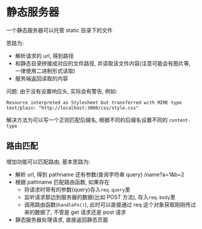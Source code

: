 # 静态服务器

一个静态服务器可以托管 static 目录下的文件

思路为:
- 解析请求的 url, 得到路径
- 和静态目录拼接成对应的文件路径, 并读取该文件内容(注意可能会有图片等, 一律使用二进制形式读取)
- 服务端返回读取的内容

问题: 由于没有设置响应头, 实际会有警告, 例如:

```
Resource interpreted as Stylesheet but transferred with MIME type text/plain: "http://localhost:3000/css/style.css"
```

解决方法为可以写一个正则匹配后缀名, 根据不同的后缀名设置不同的 `content-type`

## 路由匹配
增加功能可以匹配路由, 基本思路为:

- 解析 url, 得到 pathname 还有参数(查询字符串 query) /name?a=1&b=2
- 根据 pathname 匹配路由函数, 如果存在
  - 将请求时带有的参数(query)存入`req.query`里
  - 监听请求那边到服务器的数据(比如 POST 方法), 存入`req.body`里
  - 调用路由函数(`handleFn()`), 此时可以直接通过 req 这个对象获取刚刚传过来的数据了, 不管是 get 请求还是 post 请求
- 静态服务器处理请求, 直接返回静态页面